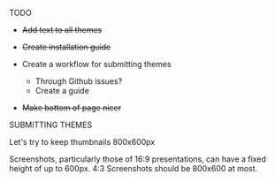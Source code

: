 TODO

- ~~Add text to all themes~~
- ~~Create installation guide~~
- Create a workflow for submitting themes
  - Through Github issues?
  - Create a guide

- ~~Make bottom of page nicer~~



SUBMITTING THEMES

Let's try to keep thumbnails 800x600px

Screenshots, particularly those of 16:9 presentations, can have a fixed height of up to 600px. 4:3 Screenshots should be 800x600 at most.
